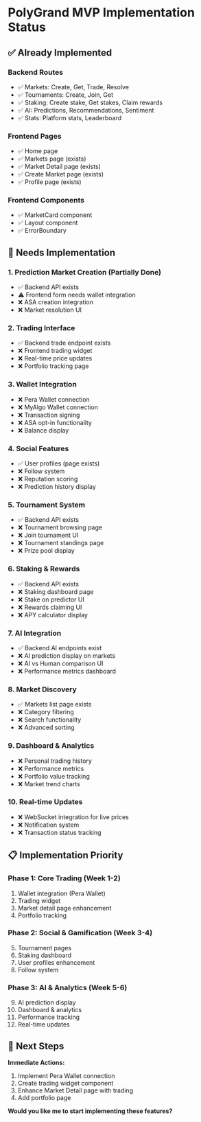 # PolyGrand MVP Implementation Status

## ✅ Already Implemented

### Backend Routes
- ✅ Markets: Create, Get, Trade, Resolve
- ✅ Tournaments: Create, Join, Get
- ✅ Staking: Create stake, Get stakes, Claim rewards
- ✅ AI: Predictions, Recommendations, Sentiment
- ✅ Stats: Platform stats, Leaderboard

### Frontend Pages
- ✅ Home page
- ✅ Markets page (exists)
- ✅ Market Detail page (exists)
- ✅ Create Market page (exists)
- ✅ Profile page (exists)

### Frontend Components
- ✅ MarketCard component
- ✅ Layout component
- ✅ ErrorBoundary

## 🚧 Needs Implementation

### 1. Prediction Market Creation (Partially Done)
- ✅ Backend API exists
- ⚠️ Frontend form needs wallet integration
- ❌ ASA creation integration
- ❌ Market resolution UI

### 2. Trading Interface
- ✅ Backend trade endpoint exists
- ❌ Frontend trading widget
- ❌ Real-time price updates
- ❌ Portfolio tracking page

### 3. Wallet Integration
- ❌ Pera Wallet connection
- ❌ MyAlgo Wallet connection
- ❌ Transaction signing
- ❌ ASA opt-in functionality
- ❌ Balance display

### 4. Social Features
- ✅ User profiles (page exists)
- ❌ Follow system
- ❌ Reputation scoring
- ❌ Prediction history display

### 5. Tournament System
- ✅ Backend API exists
- ❌ Tournament browsing page
- ❌ Join tournament UI
- ❌ Tournament standings page
- ❌ Prize pool display

### 6. Staking & Rewards
- ✅ Backend API exists
- ❌ Staking dashboard page
- ❌ Stake on predictor UI
- ❌ Rewards claiming UI
- ❌ APY calculator display

### 7. AI Integration
- ✅ Backend AI endpoints exist
- ❌ AI prediction display on markets
- ❌ AI vs Human comparison UI
- ❌ Performance metrics dashboard

### 8. Market Discovery
- ✅ Markets list page exists
- ❌ Category filtering
- ❌ Search functionality
- ❌ Advanced sorting

### 9. Dashboard & Analytics
- ❌ Personal trading history
- ❌ Performance metrics
- ❌ Portfolio value tracking
- ❌ Market trend charts

### 10. Real-time Updates
- ❌ WebSocket integration for live prices
- ❌ Notification system
- ❌ Transaction status tracking

## 📋 Implementation Priority

### Phase 1: Core Trading (Week 1-2)
1. Wallet integration (Pera Wallet)
2. Trading widget
3. Market detail page enhancement
4. Portfolio tracking

### Phase 2: Social & Gamification (Week 3-4)
5. Tournament pages
6. Staking dashboard
7. User profiles enhancement
8. Follow system

### Phase 3: AI & Analytics (Week 5-6)
9. AI prediction display
10. Dashboard & analytics
11. Performance tracking
12. Real-time updates

## 🎯 Next Steps

**Immediate Actions:**
1. Implement Pera Wallet connection
2. Create trading widget component
3. Enhance Market Detail page with trading
4. Add portfolio page

**Would you like me to start implementing these features?**
